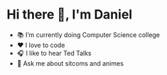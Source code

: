   # Hi there 👋, I'm Daniel 

- 📚 I’m currently doing Computer Science college
- ❤ I love to code 
- 🎧 I like to hear Ted Talks
- 💬 Ask me about sitcoms and animes

